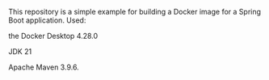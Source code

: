 This repository is a simple example for building a Docker image for a Spring Boot application.
Used:

the Docker Desktop 4.28.0

JDK 21 

Apache Maven 3.9.6.
